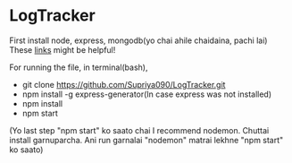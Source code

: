 # LogTracker

First install node, express, mongodb(yo chai ahile chaidaina, pachi lai)   
These [links](https://docs.google.com/document/d/1wFzZvV80_edrKhkhmSEIkArUP7TZeEpteUr8y3tbejI/edit?ts=5f8d5932) might be helpful!

For running the file, in terminal(bash), 

- git clone https://github.com/Supriya090/LogTracker.git
- npm install -g express-generator(In case express was not installed)
- npm install
- npm start

(Yo last step "npm start" ko saato chai I recommend nodemon. Chuttai install garnuparcha. Ani run garnalai "nodemon" matrai lekhne "npm start" ko saato)
